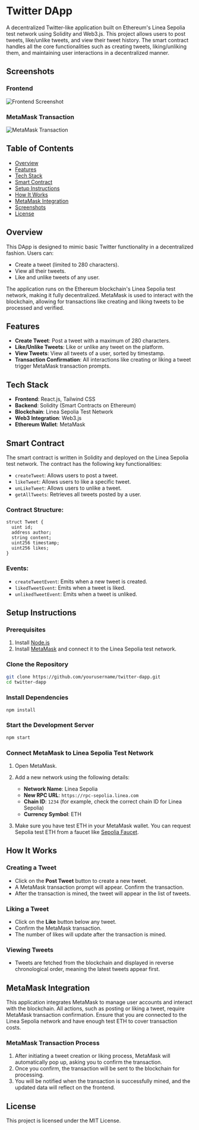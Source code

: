 # Twitter DApp

A decentralized Twitter-like application built on Ethereum's Linea Sepolia test network using Solidity and Web3.js. This project allows users to post tweets, like/unlike tweets, and view their tweet history. The smart contract handles all the core functionalities such as creating tweets, liking/unliking them, and maintaining user interactions in a decentralized manner.

## Screenshots

### Frontend

![Frontend Screenshot](./public/Twiiter_forntend.png)

### MetaMask Transaction

![MetaMask Transaction](./public/Metamask.png)

## Table of Contents

- [Overview](#overview)
- [Features](#features)
- [Tech Stack](#tech-stack)
- [Smart Contract](#smart-contract)
- [Setup Instructions](#setup-instructions)
- [How It Works](#how-it-works)
- [MetaMask Integration](#metamask-integration)
- [Screenshots](#screenshots)
- [License](#license)

## Overview

This DApp is designed to mimic basic Twitter functionality in a decentralized fashion. Users can:
- Create a tweet (limited to 280 characters).
- View all their tweets.
- Like and unlike tweets of any user.

The application runs on the Ethereum blockchain's Linea Sepolia test network, making it fully decentralized. MetaMask is used to interact with the blockchain, allowing for transactions like creating and liking tweets to be processed and verified.

## Features

- **Create Tweet**: Post a tweet with a maximum of 280 characters.
- **Like/Unlike Tweets**: Like or unlike any tweet on the platform.
- **View Tweets**: View all tweets of a user, sorted by timestamp.
- **Transaction Confirmation**: All interactions like creating or liking a tweet trigger MetaMask transaction prompts.

## Tech Stack

- **Frontend**: React.js, Tailwind CSS
- **Backend**: Solidity (Smart Contracts on Ethereum)
- **Blockchain**: Linea Sepolia Test Network
- **Web3 Integration**: Web3.js
- **Ethereum Wallet**: MetaMask

## Smart Contract

The smart contract is written in Solidity and deployed on the Linea Sepolia test network. The contract has the following key functionalities:

- `createTweet`: Allows users to post a tweet.
- `likeTweet`: Allows users to like a specific tweet.
- `unLikeTweet`: Allows users to unlike a tweet.
- `getAllTweets`: Retrieves all tweets posted by a user.

### Contract Structure:

```solidity
struct Tweet {
  uint id;
  address author;
  string content;
  uint256 timestamp;
  uint256 likes;
}
```

### Events:

- `createTweetEvent`: Emits when a new tweet is created.
- `likedTweetEvent`: Emits when a tweet is liked.
- `unlikedTweetEvent`: Emits when a tweet is unliked.

## Setup Instructions

### Prerequisites

1. Install [Node.js](https://nodejs.org/)
2. Install [MetaMask](https://metamask.io/) and connect it to the Linea Sepolia test network.

### Clone the Repository

```bash
git clone https://github.com/yourusername/twitter-dapp.git
cd twitter-dapp
```

### Install Dependencies

```bash
npm install
```

### Start the Development Server

```bash
npm start
```

### Connect MetaMask to Linea Sepolia Test Network

1. Open MetaMask.
2. Add a new network using the following details:
   - **Network Name**: Linea Sepolia
   - **New RPC URL**: `https://rpc-sepolia.linea.com`
   - **Chain ID**: `1234` (for example, check the correct chain ID for Linea Sepolia)
   - **Currency Symbol**: ETH

3. Make sure you have test ETH in your MetaMask wallet. You can request Sepolia test ETH from a faucet like [Sepolia Faucet](https://faucet.sepolia.dev/).

## How It Works

### Creating a Tweet

- Click on the **Post Tweet** button to create a new tweet.
- A MetaMask transaction prompt will appear. Confirm the transaction.
- After the transaction is mined, the tweet will appear in the list of tweets.

### Liking a Tweet

- Click on the **Like** button below any tweet.
- Confirm the MetaMask transaction.
- The number of likes will update after the transaction is mined.

### Viewing Tweets

- Tweets are fetched from the blockchain and displayed in reverse chronological order, meaning the latest tweets appear first.

## MetaMask Integration

This application integrates MetaMask to manage user accounts and interact with the blockchain. All actions, such as posting or liking a tweet, require MetaMask transaction confirmation. Ensure that you are connected to the Linea Sepolia network and have enough test ETH to cover transaction costs.

### MetaMask Transaction Process

1. After initiating a tweet creation or liking process, MetaMask will automatically pop up, asking you to confirm the transaction.
2. Once you confirm, the transaction will be sent to the blockchain for processing.
3. You will be notified when the transaction is successfully mined, and the updated data will reflect on the frontend.

## License

This project is licensed under the MIT License. 